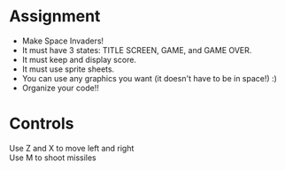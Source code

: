 # Assignment
- Make Space Invaders!
- It must have 3 states: TITLE SCREEN, GAME, and GAME OVER.
- It must keep and display score.
- It must use sprite sheets.
- You can use any graphics you want (it doesn't have to be in space!) :)
- Organize your code!!

# Controls
Use Z and X to move left and right  
Use M to shoot missiles